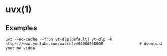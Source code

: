 # uvx(1)

## Examples

    uvx --no-cache --from yt-dlp[default] yt-dlp -k https://www.youtube.com/watch?v=00000000000                # download youtube video
